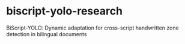 # biscript-yolo-research
BiScript-YOLO: Dynamic adaptation for cross-script handwritten zone detection in bilingual documents
